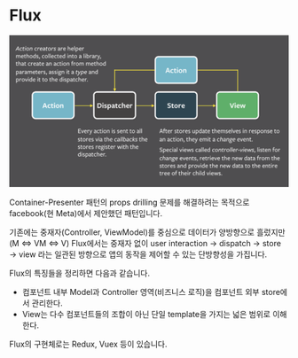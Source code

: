 # Flux

<p align="center">
    <img src="./_images/Flux.png" alt="Flux" />
</p>

Container-Presenter 패턴의 props drilling 문제를 해결하려는 목적으로 facebook(현 Meta)에서 제안했던 패턴입니다.

기존에는 중재자(Controller, ViewModel)를 중심으로 데이터가 양방향으로 흘렀지만(M <=> VM <=> V) Flux에서는 중재자 없이 user interaction → dispatch → store → view 라는 일관된 방향으로 앱의 동작을 제어할 수 있는 단방향성을 가집니다.

Flux의 특징들을 정리하면 다음과 같습니다.

- 컴포넌트 내부 Model과 Controller 영역(비즈니스 로직)을 컴포넌트 외부 store에서 관리한다.
- View는 다수 컴포넌트들의 조합이 아닌 단일 template을 가지는 넓은 범위로 이해한다.

Flux의 구현체로는 Redux, Vuex 등이 있습니다.

